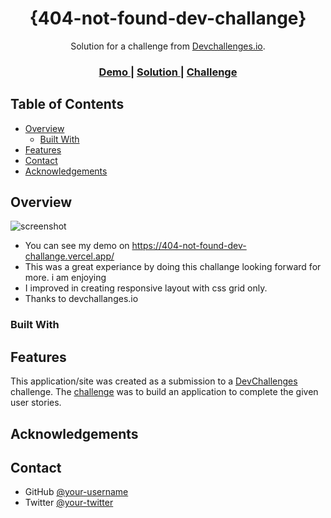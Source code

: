 <!-- Please update value in the {}  -->

<h1 align="center">{404-not-found-dev-challange}</h1>

<div align="center">
   Solution for a challenge from  <a href="http://devchallenges.io" target="_blank">Devchallenges.io</a>.
</div>

<div align="center">
  <h3>
    <a href="https://404-not-found-dev-challange.vercel.app">
      Demo
    </a>
    <span> | </span>
    <a href="https://github.com/priyam06/404-not-found-dev-challange.git">
      Solution
    </a>
    <span> | </span>
    <a href="https://devchallenges.io/challenges/wBunSb7FPrIepJZAg0sY">
      Challenge
    </a>
  </h3>
</div>

<!-- TABLE OF CONTENTS -->

## Table of Contents

- [Overview](#overview)
  - [Built With](#built-with)
- [Features](#features)
- [Contact](#contact)
- [Acknowledgements](#acknowledgements)

<!-- OVERVIEW -->

## Overview

![screenshot](https://raw.githubusercontent.com/priyam06/404-not-found-dev-challange/3b6c5f926f66d182801222de787e25fb5ec76789/Screenshot_2021-03-11%20404%20Page.png)




- You can see my demo on https://404-not-found-dev-challange.vercel.app/ 
- This was a great experiance by doing this challange looking forward for more. i am enjoying
- I improved in creating responsive layout with css grid only. 
- Thanks to devchallanges.io 

### Built With

<!-- This section should list any major frameworks that you built your project using. Here are a few examples.-->


## Features

<!-- List the features of your application or follow the template. Don't share the figma file here :) -->

This application/site was created as a submission to a [DevChallenges](https://devchallenges.io/challenges) challenge. The [challenge](https://devchallenges.io/challenges/wBunSb7FPrIepJZAg0sY) was to build an application to complete the given user stories.


## Acknowledgements

<!-- This section should list any articles or add-ons/plugins that helps you to complete the project. This is optional but it will help you in the future. For exmpale -->



## Contact


- GitHub [@your-username](https://{github.com/priyam06})
- Twitter [@your-twitter](https://{twitter.com/Priyam_06})
